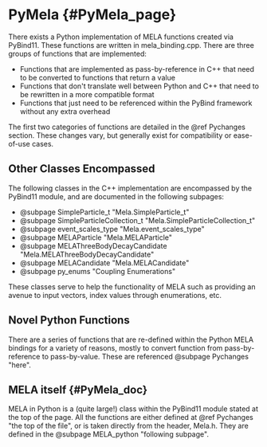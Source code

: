 # PyMela {#PyMela_page}

There exists a Python implementation of MELA functions created via PyBind11. These functions are written in mela_binding.cpp.
There are three groups of functions that are implemented:

- Functions that are implemented as pass-by-reference in C++ that need to be converted to functions that return a value
- Functions that don't translate well between Python and C++ that need to be rewritten in a more compatible format
- Functions that just need to be referenced within the PyBind framework without any extra overhead

The first two categories of functions are detailed in the @ref Pychanges section. These changes vary, but generally exist for
compatibility or ease-of-use cases.

## Other Classes Encompassed

The following classes in the C++ implementation are encompassed by the PyBind11 module, and are documented in the following subpages:

- @subpage SimpleParticle_t "Mela.SimpleParticle_t"
- @subpage SimpleParticleCollection_t "Mela.SimpleParticleCollection_t"
- @subpage event_scales_type "Mela.event_scales_type"
- @subpage MELAParticle "Mela.MELAParticle"
- @subpage MELAThreeBodyDecayCandidate "Mela.MELAThreeBodyDecayCandidate"
- @subpage MELACandidate "Mela.MELACandidate"
- @subpage py_enums "Coupling Enumerations"

These classes serve to help the functionality of MELA such as providing an avenue to input vectors, index values through enumerations, etc.

## Novel Python Functions

There are a series of functions that are re-defined within the Python
MELA bindings for a variety of reasons, mostly to
convert function from pass-by-reference
to pass-by-value. These are referenced @subpage Pychanges "here".

## MELA itself {#PyMela_doc}

MELA in Python is a (quite large!) class within the PyBind11 module stated at the top of the page. All the functions are either defined at @ref Pychanges "the top of the file", or is taken directly from the header, Mela.h. They are defined in the @subpage MELA_python "following subpage".
